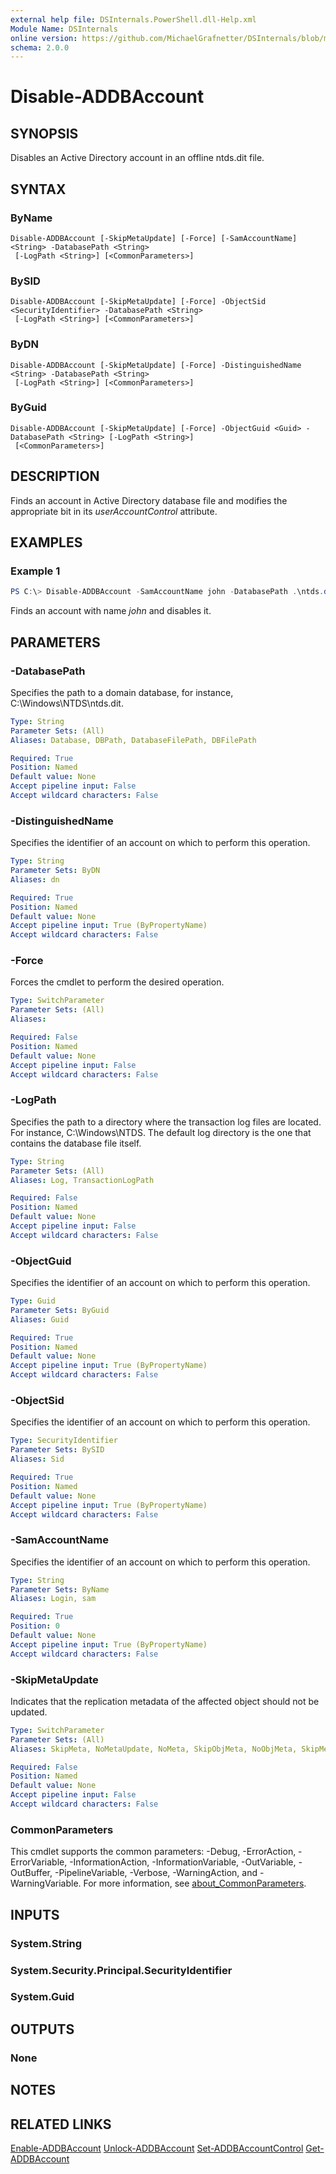 ```yaml
---
external help file: DSInternals.PowerShell.dll-Help.xml
Module Name: DSInternals
online version: https://github.com/MichaelGrafnetter/DSInternals/blob/master/Documentation/PowerShell/Disable-ADDBAccount.md
schema: 2.0.0
---
```


# Disable-ADDBAccount

## SYNOPSIS
Disables an Active Directory account in an offline ntds.dit file.

## SYNTAX

### ByName
```
Disable-ADDBAccount [-SkipMetaUpdate] [-Force] [-SamAccountName] <String> -DatabasePath <String>
 [-LogPath <String>] [<CommonParameters>]
```

### BySID
```
Disable-ADDBAccount [-SkipMetaUpdate] [-Force] -ObjectSid <SecurityIdentifier> -DatabasePath <String>
 [-LogPath <String>] [<CommonParameters>]
```

### ByDN
```
Disable-ADDBAccount [-SkipMetaUpdate] [-Force] -DistinguishedName <String> -DatabasePath <String>
 [-LogPath <String>] [<CommonParameters>]
```

### ByGuid
```
Disable-ADDBAccount [-SkipMetaUpdate] [-Force] -ObjectGuid <Guid> -DatabasePath <String> [-LogPath <String>]
 [<CommonParameters>]
```

## DESCRIPTION
Finds an account in Active Directory database file and modifies the appropriate bit in its *userAccountControl* attribute.

## EXAMPLES

### Example 1
```powershell
PS C:\> Disable-ADDBAccount -SamAccountName john -DatabasePath .\ntds.dit
```

Finds an account with name *john* and disables it.

## PARAMETERS

### -DatabasePath
Specifies the path to a domain database, for instance, C:\Windows\NTDS\ntds.dit.

```yaml
Type: String
Parameter Sets: (All)
Aliases: Database, DBPath, DatabaseFilePath, DBFilePath

Required: True
Position: Named
Default value: None
Accept pipeline input: False
Accept wildcard characters: False
```

### -DistinguishedName
Specifies the identifier of an account on which to perform this operation.

```yaml
Type: String
Parameter Sets: ByDN
Aliases: dn

Required: True
Position: Named
Default value: None
Accept pipeline input: True (ByPropertyName)
Accept wildcard characters: False
```

### -Force
Forces the cmdlet to perform the desired operation.

```yaml
Type: SwitchParameter
Parameter Sets: (All)
Aliases:

Required: False
Position: Named
Default value: None
Accept pipeline input: False
Accept wildcard characters: False
```

### -LogPath
Specifies the path to a directory where the transaction log files are located. For instance, C:\Windows\NTDS. The default log directory is the one that contains the database file itself.

```yaml
Type: String
Parameter Sets: (All)
Aliases: Log, TransactionLogPath

Required: False
Position: Named
Default value: None
Accept pipeline input: False
Accept wildcard characters: False
```

### -ObjectGuid
Specifies the identifier of an account on which to perform this operation.

```yaml
Type: Guid
Parameter Sets: ByGuid
Aliases: Guid

Required: True
Position: Named
Default value: None
Accept pipeline input: True (ByPropertyName)
Accept wildcard characters: False
```

### -ObjectSid
Specifies the identifier of an account on which to perform this operation.

```yaml
Type: SecurityIdentifier
Parameter Sets: BySID
Aliases: Sid

Required: True
Position: Named
Default value: None
Accept pipeline input: True (ByPropertyName)
Accept wildcard characters: False
```

### -SamAccountName
Specifies the identifier of an account on which to perform this operation.

```yaml
Type: String
Parameter Sets: ByName
Aliases: Login, sam

Required: True
Position: 0
Default value: None
Accept pipeline input: True (ByPropertyName)
Accept wildcard characters: False
```

### -SkipMetaUpdate
Indicates that the replication metadata of the affected object should not be updated.

```yaml
Type: SwitchParameter
Parameter Sets: (All)
Aliases: SkipMeta, NoMetaUpdate, NoMeta, SkipObjMeta, NoObjMeta, SkipMetaDataUpdate, NoMetaDataUpdate

Required: False
Position: Named
Default value: None
Accept pipeline input: False
Accept wildcard characters: False
```

### CommonParameters
This cmdlet supports the common parameters: -Debug, -ErrorAction, -ErrorVariable, -InformationAction, -InformationVariable, -OutVariable, -OutBuffer, -PipelineVariable, -Verbose, -WarningAction, and -WarningVariable. For more information, see [about_CommonParameters](http://go.microsoft.com/fwlink/?LinkID=113216).

## INPUTS

### System.String

### System.Security.Principal.SecurityIdentifier

### System.Guid

## OUTPUTS

### None

## NOTES

## RELATED LINKS

[Enable-ADDBAccount](Enable-ADDBAccount.md)
[Unlock-ADDBAccount](Unlock-ADDBAccount.md)
[Set-ADDBAccountControl](Set-ADDBAccountControl.md)
[Get-ADDBAccount](Get-ADDBAccount.md)
